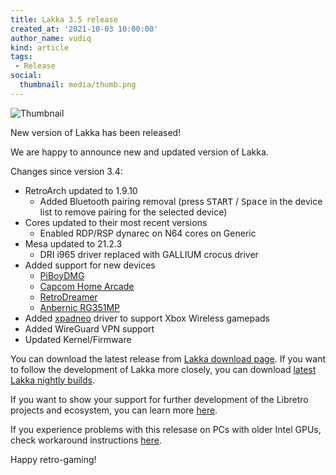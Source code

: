 ```yaml
---
title: Lakka 3.5 release
created_at: '2021-10-03 10:00:00'
author_name: vudiq
kind: article
tags:
 - Release
social:
  thumbnail: media/thumb.png
---
```


![Thumbnail](media/thumb.png)

New version of Lakka has been released!

We are happy to announce new and updated version of Lakka.

Changes since version 3.4:

- RetroArch updated to 1.9.10
  - Added Bluetooth pairing removal (press <kbd>START</kbd> / <kbd>Space</kbd> in the device list to remove pairing for the selected device)
- Cores updated to their most recent versions
  - Enabled RDP/RSP dynarec on N64 cores on Generic
- Mesa updated to 21.2.3
  - DRI i965 driver replaced with GALLIUM crocus driver
- Added support for new devices
  - [PiBoyDMG](https://www.experimentalpi.com/PiBoy-DMG--Kit_p_18.html)
  - [Capcom Home Arcade](https://capcomhomearcade.com)
  - [RetroDreamer](https://www.kickstarter.com/projects/eddietay/retro-dreamer-g4a-cm4-by-my-retro-game-case)
  - [Anbernic RG351MP](https://anbernic.com/products/anbernic-new-rg351mp-retro-games-built)
- Added [xpadneo](https://atar-axis.github.io/xpadneo/) driver to support Xbox Wireless gamepads
- Added WireGuard VPN support
- Updated Kernel/Firmware

You can download the latest release from [Lakka download page](/get). If you want to follow the development of Lakka more closely, you can download [latest Lakka nightly builds](<%= @config[:devel][:'all-latest'] %>).

If you want to show your support for further development of the Libretro projects and ecosystem, you can learn more [here](http://retroarch.com/index.php?page=donate).

If you experience problems with this relesase on PCs with older Intel GPUs, check workaround instructions [here](https://forums.libretro.com/t/generic-pc-3-5-not-working/35134).

Happy retro-gaming!
